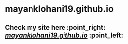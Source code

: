 <h1>mayanklohani19.github.io</h1>

<h2>Check my site here :point_right: </i><a href="https://mayanklohani19.github.io"><i>mayanklohani19.github.io</i></a> :point_left:</h2>
